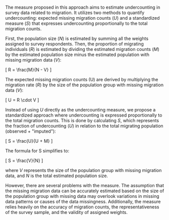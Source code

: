 The measure proposed in this approach aims to estimate undercounting in survey data related to migration. It utilizes two methods to quantify undercounting: expected missing migration counts ($U$) and a standardized measure ($S$) that expresses undercounting proportionally to the total migration counts.

First, the population size ($N$) is estimated by summing all the weights assigned to survey respondents. Then, the proportion of migrating individuals ($R$) is estimated by dividing the estimated migration counts ($M$) by the estimated population size minus the estimated population with missing migration data ($V$):

\[ R = \frac{M}{N - V} \]

The expected missing migration counts (U) are derived by multiplying the migration rate ($R$) by the size of the population group with missing migration data ($V$):

\[ U = R \cdot V \]

Instead of using $U$ directly as the undercounting measure, we propose a standardized approach where undercounting is expressed proportionally to the total migration counts. This is done by calculating $S$, which represents the fraction of undercounting ($U$) in relation to the total migrating population (observed + "imputed"):

\[ S = \frac{U}{U + M} \]

The formula for S simplifies to:

\[ S = \frac{V}{N} \]

where $V$ represents the size of the population group with missing migration data, and $N$ is the total estimated population size.

However, there are several problems with the measure. The assumption that the missing migration data can be accurately estimated based on the size of the population group with missing data may overlook variations in missing data patterns or causes of the data missingness. Additionally, the measure relies heavily on the accuracy of migration counts, the representativeness of the survey sample, and the validity of assigned weights.
